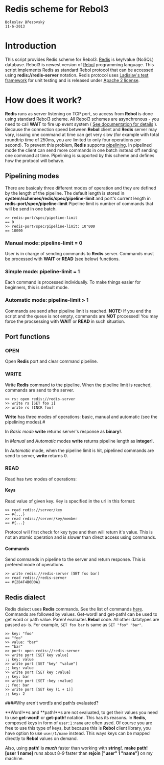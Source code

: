 # Redis scheme for Rebol3

	Boleslav Březovský
	11-6-2013
	
# Introduction

This script provides Redis scheme for Rebol3. [Redis](http://www.redis.io) is key/value (NoSQL) database.
Rebol3 is newest version of [Rebol](http://www.rebol.com) programming language.
This script implements Redis as standard Rebol protocol that can be accessed using **redis://redis-server** notation.
Redis protocol uses [Ladislav's test framework](https://github.com/rebolsource/rebol-test) for unit testing and is released under [Apache 2 license](http://www.apache.org/licenses/LICENSE-2.0.html).

# How does it work?

**Redis** runs as server listening on TCP port, so access from **Rebol** is done using standard Rebol3 scheme.
All Rebol3 schemes are asynchronous - you need to call **WAIT** to fire up event system
( [See documentation for details](http://www.rebol.net/wiki/Event_System) ).
Because the connection speed between **Rebol** client and **Redis** server may vary, 
issuing one command at time can get very slow (for example with total roundtrip time of 250ms,
you are limited to only four operations per second).
To prevent this problem, **Redis** supports [pipelining](http://redis.io/topics/pipelining).
In pipelined mode the client can send more commands in one batch instead off sending one command at time.
Pipelining is supported by this scheme and defines how the protocol will behave.

## Pipelining modes

There are basicaly three different modes of operation and they are defined by the length of the pipeline.
The default length is stored in **system/schemes/redis/spec/pipeline-limit** 
and port's current length in **redis-port/spec/pipeline-limit**
Pipeline limit is number of commands that will be send in one batch.

	>> redis-port/spec/pipeline-limit
	== 0
	>> redis-port/spec/pipeline-limit: 10'000
	== 10000

### Manual mode: pipeline-limit = 0

User is in charge of sending commands to **Redis** server.
Commands must be processed with **WAIT** or **READ** (see below) functions.

### Simple mode: pipeline-limit = 1

Each command is processed individually. 
To make things easier for beginners, this is default mode.

### Automatic mode: pipeline-limit > 1

Commands are send after pipeline limit is reached.
**NOTE:** If you end the script and the queue is not empty, commands are **NOT** processed!
You may force the procsessing with **WAIT** or **READ** in such situation.

## Port functions

### OPEN

Open **Redis** port and clear command pipeline.

### WRITE

Write **Redis** command to the pipeline.
When the pipeline limit is reached, commands are send to the server.

	>> rs: open redis://redis-server
	>> write rs [SET foo 1]
	>> write rs [INCR foo]

**Write** has three modes of operations: basic, manual and automatic (see the pipelining modes).#

In *Basic mode* **write** returns server's response as **binary!**.

In *Manual* and *Automatic* modes **write** returns pipeline length as **integer!**.

In *Automatic* mode, when the pipeline limit is hit, pipelined commands are send to server, **write** returns 0.

### READ

Read has two modes of operations:

#### Keys

Read value of given key.
Key is specified in the url in this format:

	>> read redis://server/key
	== #{...}
	>> read redis://server/key/member
	== #{...}

Protocol will first check for key type and then will return it's value.
This is not an atomic operation and is slower than direct access using commands.

#### Commands

Send commands in pipeline to the server and return response.
This is prefered mode of operations.

	>> write redis://redis-server [SET foo bar]
	>> read redis://redis-server
	== #{2B4F4B0D0A}

## Redis dialect

Redis dialect uses **Redis** commands. 
See the list of commands [here](http://redis.io/commands).
Commands are followed by values.
Get-word! and get-path! can be used to get word or path value.
Paren! evaluates **Rebol** code.
All other datatypes are passed as-is.
For example, `SET foo bar` is same as `SET "foo" "bar"`.

	>> key: "foo"
	== "foo"
	>> value: "bar"
	== "bar"
	>> port: open redis://redis-server
	>> write port [SET key value]
	;; key: value
	>> write port [SET "key" "value"]
	;; key: value	
	>> write port [SET key :value]
	;; key: bar
	>> write port [SET :key :value]
	;; foo: bar
	>> write port [SET key (1 + 1)]
	;; key: 2

####Why aren't word!s and path!s evaluated?

**Word!**s and **path!**s are not evaluated, to get their values you need to use **get-word!** or **get-path!** notation. This has its reasons. In **Redis**, composed keys in form of `user:1:name` are often used. Of course you are free to use this type of keys, but because this is **Rebol** client library, you have option to use `user/1/name` instead. This ways keys can be mapped directly to **Rebol** values on demand. 

Also, using **path!** is ***much*** faster than working with **string!**. **make path! [user 1 name]** runs about 8-9 faster than **rejoin ["user" 1 "name"]** on my machine.

